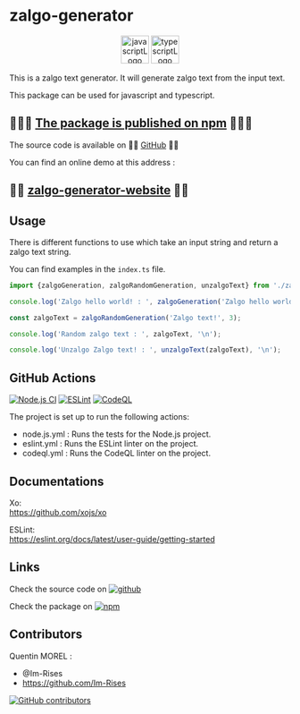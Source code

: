 # zalgo-generator

<p align="center">
    <img src="https://img.shields.io/badge/JavaScript-323330?style=for-the-badge&logo=javascript&logoColor=F7DF1E" alt="javascriptLogo" style="height:50px;">
    <img src="https://img.shields.io/badge/TypeScript-007ACC?style=for-the-badge&logo=typescript&logoColor=white" alt="typescriptLogo" style="height:50px;">
</p>

This is a zalgo text generator. It will generate zalgo text from the input text.

This package can be used for javascript and typescript.

## 🚀🚀🚀 [The package is published on npm](https://www.npmjs.com/package/zalgo-generator) 🚀🚀🚀

The source code is available on 🚀🚀 [GitHub](https://github.com/Im-Rises/zalgo-generator) 🚀🚀

You can find an online demo at this address :

## 🚀🚀 [zalgo-generator-website](https://github.com/Im-Rises/zalgo-generator-website) 🚀🚀

## Usage

There is different functions to use which take an input string and return a zalgo text string.

You can find examples in the `index.ts` file.

```ts
import {zalgoGeneration, zalgoRandomGeneration, unzalgoText} from './zalgo-generator';

console.log('Zalgo hello world! : ', zalgoGeneration('Zalgo hello world!', 1, 1, 1), '\n');

const zalgoText = zalgoRandomGeneration('Zalgo text!', 3);

console.log('Random zalgo text : ', zalgoText, '\n');

console.log('Unzalgo Zalgo text! : ', unzalgoText(zalgoText), '\n');
```

## GitHub Actions

[![Node.js CI](https://github.com/Im-Rises/zalgo-generator/actions/workflows/node.js.yml/badge.svg?branch=main)](https://github.com/Im-Rises/zalgo-generator/actions/workflows/node.js.yml)
[![ESLint](https://github.com/Im-Rises/zalgo-generator/actions/workflows/eslint.yml/badge.svg?branch=main)](https://github.com/Im-Rises/zalgo-generator/actions/workflows/eslint.yml)
[![CodeQL](https://github.com/Im-Rises/zalgo-generator/actions/workflows/codeql.yml/badge.svg?branch=main)](https://github.com/Im-Rises/zalgo-generator/actions/workflows/codeql.yml)

[//]: # ([![Node.js Package]&#40;https://github.com/Im-Rises/zalgo-generator/actions/workflows/npm-publish.yml/badge.svg&#41;]&#40;https://github.com/Im-Rises/zalgo-generator/actions/workflows/npm-publish.yml&#41;)

The project is set up to run the following actions:

- node.js.yml : Runs the tests for the Node.js project.
- eslint.yml : Runs the ESLint linter on the project.
- codeql.yml : Runs the CodeQL linter on the project.

[//]: # (- npm-publish.yml : Publishes the package to the npm registry.)

## Documentations

Xo:  
<https://github.com/xojs/xo>

ESLint:  
<https://eslint.org/docs/latest/user-guide/getting-started>

## Links

Check the source code
on [![github](https://user-images.githubusercontent.com/59691442/223556058-6244e346-8117-43cd-97c6-bf68611bf286.svg)](https://github.com/im-rises/zalgo-generator)

Check the package
on [![npm](https://user-images.githubusercontent.com/59691442/223556055-4e9ef014-79d4-4136-ac07-b837b49066c8.svg)](https://www.npmjs.com/package/zalgo-generator)

## Contributors

Quentin MOREL :

- @Im-Rises
- <https://github.com/Im-Rises>

[![GitHub contributors](https://contrib.rocks/image?repo=Im-Rises/zalgo-generator)](https://github.com/Im-Rises/zalgo-generator/graphs/contributors)
